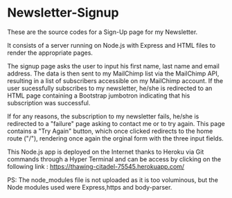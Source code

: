 # Newsletter-Signup

These are the source codes for a Sign-Up page for my Newsletter.

It consists of a server running on Node.js with Express and HTML files to render the appropriate pages.

The signup page asks the user to input his first name, last name and email address. The data is then sent to my MailChimp list via the MailChimp API, resulting in a list of subscribers accessible on my MailChimp account. If the user sucessfully subscribes to my newsletter, he/she is redirected to an HTML page containing a Bootstrap jumbotron indicating that his subscription was successful.

If for any reasons, the subscription to my newsletter fails, he/she is redirected to a "failure" page asking to contact me or to try again. This page contains a "Try Again" button, which once clicked redirects to the home route ("/"), rendering once again the orginal form with the three input fields.

This Node.js app is deployed on the Internet thanks to Heroku via Git commands through a Hyper Terminal and can be access by clicking on the following link : https://thawing-citadel-75545.herokuapp.com/

PS: The node_modules file is not uploaded as it is too voluminous, but the Node modules used were Express,https and body-parser.
